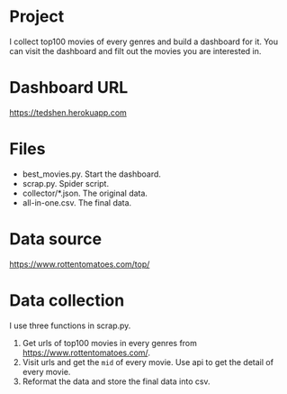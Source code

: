 # Project
I collect top100 movies of every genres and build a dashboard for it. You can visit the dashboard and filt out the movies you are interested in.

# Dashboard URL

https://tedshen.herokuapp.com

# Files

- best_movies.py. Start the dashboard.
- scrap.py. Spider script.
- collector/*.json. The original data.
- all-in-one.csv. The final data.


# Data source

https://www.rottentomatoes.com/top/

# Data collection

I use three functions in scrap.py.

1. Get urls of top100 movies in every genres from https://www.rottentomatoes.com/.
2. Visit urls and get the `mid` of every movie. Use api to get the detail of every movie.
3. Reformat the data and store the final data into csv.
